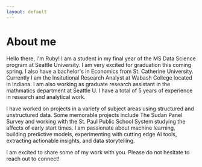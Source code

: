 ```yaml
---
layout: default
---
```




# About me 

Hello there, I'm Ruby! I am a student in my final year of the MS Data Science program at Seattle University. I am very excited for graduation this coming spring. I also have a bachelor's in Economics from St. Catherine University. Currently I am the Insitutional Research Analyst at Wabash College located in Indiana. I am also working as graduate research assistant in the mathmatics department at Seattle U. I have a total of 5 years of experience in research and analytical work. 

I have worked on projects in a variety of subject areas using structured and unstructured data. Some memorable projects include The Sudan Panel Survey and working with the St. Paul Public School System studying the affects of early start times. I am passionate about machine learning, building predictive models, experimenting with cutting edge AI tools, extracting actionable insights, and data storytelling.  

I am excited to share some of my work with you. Please do not hesitate to reach out to connect! 



